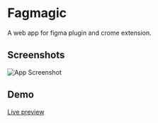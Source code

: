 
# Fagmagic

A web app for figma plugin and crome extension.

## Screenshots

![App Screenshot](https://i.ibb.co/4dzM87Y/figmagic.jpg)


## Demo

[Live preview](https://figmagic-app.herokuapp.com/)
